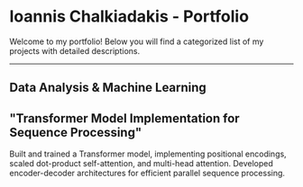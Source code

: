 # Ioannis Chalkiadakis - Portfolio

Welcome to my portfolio! Below you will find a categorized list of my projects with detailed descriptions.

---

## Data Analysis & Machine Learning
## "Transformer Model Implementation for Sequence Processing"
Built and trained a Transformer model, implementing positional encodings, scaled dot-product self-attention, and multi-head attention. Developed encoder-decoder architectures for efficient parallel sequence processing.
